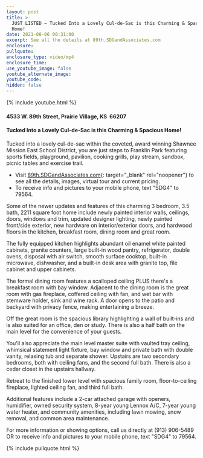 ```yaml
---
layout: post
title: >-
  JUST LISTED ~ Tucked Into a Lovely Cul-de-Sac is this Charming & Spacious
  Home!
date: 2021-08-06 00:31:00
excerpt: See all the details at 89th.SDGandAssociates.com
enclosure:
pullquote:
enclosure_type: video/mp4
enclosure_time:
use_youtube_image: false
youtube_alternate_image:
youtube_code:
hidden: false
---
```

{% include youtube.html %}

#### 4533 W. 89th Street, Prairie Village, KS&nbsp; 66207

#### Tucked Into a Lovely Cul-de-Sac is this Charming & Spacious Home\!

Tucked into a lovely cul-de-sac within the coveted, award winning Shawnee Mission East School District, you are just steps to Franklin Park featuring sports fields, playground, pavilion, cooking grills, play stream, sandbox, picnic tables and exercise trail.

* Visit [89th](__notset__)[.SDGandAssociates.com](http://89th.SDGandAssociates.com){: target="_blank" rel="noopener"} to see all the details, images, virtual tour and current pricing.
* To receive info and pictures to your mobile phone, text "SDG4" to 79564.

Some of the newer updates and features of this charming 3 bedroom, 3.5 bath, 2211 square foot home include newly painted interior walls, ceilings, doors, windows and trim, updated designer lighting, newly painted front/side exterior, new hardware on interior/exterior doors, and hardwood floors in the kitchen, breakfast room, dining room and great room.

The fully equipped kitchen highlights abundant oil enamel white painted cabinets, granite counters, large built-in wood pantry, refrigerator, double ovens, disposal with air switch, smooth surface cooktop, built-in microwave, dishwasher, and a built-in desk area with granite top, file cabinet and upper cabinets.

The formal dining room features a scalloped ceiling PLUS there's a breakfast room with bay window. Adjacent to the dining room is the great room with gas fireplace, coffered ceiling with fan, and wet bar with stemware holder, sink and wine rack. A door opens to the patio and backyard with privacy fence, making entertaining a breeze.

Off the great room is the spacious library highlighting a wall of built-ins and is also suited for an office, den or study. There is also a half bath on the main level for the convenience of your guests.

You'll also appreciate the main level master suite with vaulted tray ceiling, whimsical statement light fixture, bay window and private bath with double vanity, relaxing tub and separate shower. Upstairs are two secondary bedrooms, both with ceiling fans, and the second full bath. There is also a cedar closet in the upstairs hallway.

Retreat to the finished lower level with spacious family room, floor-to-ceiling fireplace, lighted ceiling fan, and third full bath.

Additional features include a 2-car attached garage with openers, humidifier, owned security system, 8-year young Lennox A/C, 7-year young water heater, and community amenities, including lawn mowing, snow removal, and common area maintenance.

For more information or showing options, call us directly at (913) 906-5489 OR to receive info and pictures to your mobile phone, text "SDG4" to 79564.

{% include pullquote.html %}

